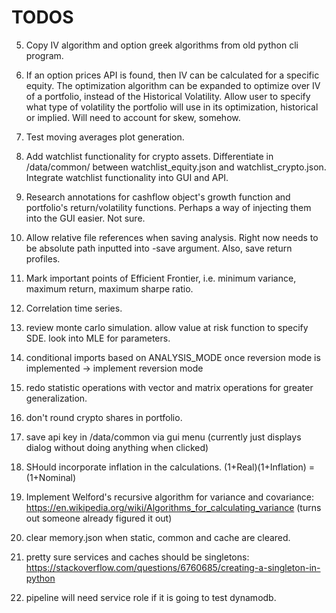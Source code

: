 # TODOS

5. Copy IV algorithm and option greek algorithms from old python cli program. 

16. If an option prices API is found, then IV can be calculated for a specific equity. The optimization algorithm can be expanded to optimize over IV of a portfolio, instead of the Historical Volatility. Allow user to specify what type of volatility the portfolio will use in its optimization, historical or implied. Will need to account for skew, somehow. 

17. Test moving averages plot generation.

21. Add watchlist functionality for crypto assets. Differentiate in /data/common/ between watchlist_equity.json and watchlist_crypto.json. Integrate watchlist functionality into GUI and API. 

23. Research annotations for cashflow object's growth function and portfolio's return/volatility functions. Perhaps a way of injecting them into the GUI easier. Not sure.

31. Allow relative file references when saving analysis. Right now needs to be absolute path inputted into -save argument. Also, save return profiles. 

34. Mark important points of Efficient Frontier, i.e. minimum variance, maximum return, maximum sharpe ratio.

35. Correlation time series.

42. review monte carlo simulation. allow value at risk function to specify SDE. look into MLE for parameters.

44. conditional imports based on ANALYSIS_MODE once reversion mode is implemented
    -> implement reversion mode

46. redo statistic operations with vector and matrix operations for greater generalization.

51. don't round crypto shares in portfolio.

56. save api key in /data/common via gui menu (currently just displays dialog without doing anything when clicked)

57. SHould incorporate inflation in the calculations. (1+Real)(1+Inflation) = (1+Nominal)

58. Implement Welford's recursive algorithm for variance and covariance: https://en.wikipedia.org/wiki/Algorithms_for_calculating_variance (turns out someone already figured it out)

59. clear memory.json when static, common and cache are cleared.

61. pretty sure services and caches should be singletons: https://stackoverflow.com/questions/6760685/creating-a-singleton-in-python

62. pipeline will need service role if it is going to test dynamodb.